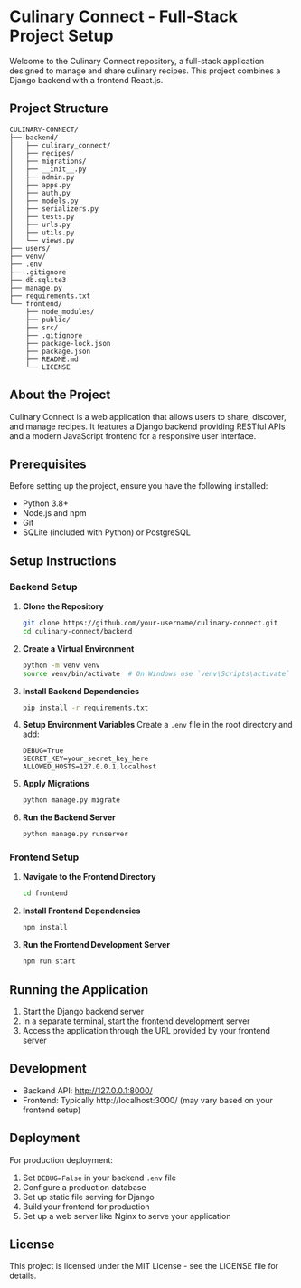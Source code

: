 # Culinary Connect - Full-Stack Project Setup

Welcome to the Culinary Connect repository, a full-stack application designed to manage and share culinary recipes. This project combines a Django backend with a frontend React.js.

## Project Structure

```
CULINARY-CONNECT/
├── backend/
│   ├── culinary_connect/
│   ├── recipes/
│   ├── migrations/
│   ├── __init__.py
│   ├── admin.py
│   ├── apps.py
│   ├── auth.py
│   ├── models.py
│   ├── serializers.py
│   ├── tests.py
│   ├── urls.py
│   ├── utils.py
│   └── views.py
├── users/
├── venv/
├── .env
├── .gitignore
├── db.sqlite3
├── manage.py
├── requirements.txt
└── frontend/
    ├── node_modules/
    ├── public/
    ├── src/
    ├── .gitignore
    ├── package-lock.json
    ├── package.json
    ├── README.md
    └── LICENSE
```

## About the Project

Culinary Connect is a web application that allows users to share, discover, and manage recipes. It features a Django backend providing RESTful APIs and a modern JavaScript frontend for a responsive user interface.

## Prerequisites

Before setting up the project, ensure you have the following installed:
- Python 3.8+
- Node.js and npm
- Git
- SQLite (included with Python) or PostgreSQL

## Setup Instructions

### Backend Setup

1. **Clone the Repository**
   ```bash
   git clone https://github.com/your-username/culinary-connect.git
   cd culinary-connect/backend
   ```

2. **Create a Virtual Environment**
   ```bash
   python -m venv venv
   source venv/bin/activate  # On Windows use `venv\Scripts\activate`
   ```

3. **Install Backend Dependencies**
   ```bash
   pip install -r requirements.txt
   ```

4. **Setup Environment Variables**
   Create a `.env` file in the root directory and add:
   ```
   DEBUG=True
   SECRET_KEY=your_secret_key_here
   ALLOWED_HOSTS=127.0.0.1,localhost
   ```

5. **Apply Migrations**
   ```bash
   python manage.py migrate
   ```

6. **Run the Backend Server**
   ```bash
   python manage.py runserver
   ```

### Frontend Setup

1. **Navigate to the Frontend Directory**
   ```bash
   cd frontend
   ```

2. **Install Frontend Dependencies**
   ```bash
   npm install
   ```

3. **Run the Frontend Development Server**
   ```bash
   npm run start 
   ```

## Running the Application

1. Start the Django backend server
2. In a separate terminal, start the frontend development server
3. Access the application through the URL provided by your frontend server

## Development

- Backend API: http://127.0.0.1:8000/
- Frontend: Typically http://localhost:3000/ (may vary based on your frontend setup)

## Deployment

For production deployment:
1. Set `DEBUG=False` in your backend `.env` file
2. Configure a production database
3. Set up static file serving for Django
4. Build your frontend for production
5. Set up a web server like Nginx to serve your application

## License

This project is licensed under the MIT License - see the LICENSE file for details.
